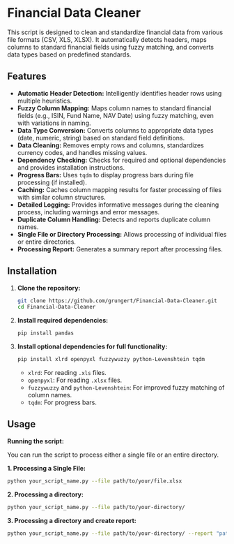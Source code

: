 # Financial Data Cleaner

This script is designed to clean and standardize financial data from various file formats (CSV, XLS, XLSX). It automatically detects headers, maps columns to standard financial fields using fuzzy matching, and converts data types based on predefined standards.

## Features

-   **Automatic Header Detection:** Intelligently identifies header rows using multiple heuristics.
-   **Fuzzy Column Mapping:** Maps column names to standard financial fields (e.g., ISIN, Fund Name, NAV Date) using fuzzy matching, even with variations in naming.
-   **Data Type Conversion:** Converts columns to appropriate data types (date, numeric, string) based on standard field definitions.
-   **Data Cleaning:** Removes empty rows and columns, standardizes currency codes, and handles missing values.
-   **Dependency Checking:** Checks for required and optional dependencies and provides installation instructions.
-   **Progress Bars:** Uses `tqdm` to display progress bars during file processing (if installed).
-   **Caching:** Caches column mapping results for faster processing of files with similar column structures.
-   **Detailed Logging:** Provides informative messages during the cleaning process, including warnings and error messages.
-   **Duplicate Column Handling:** Detects and reports duplicate column names.
-   **Single File or Directory Processing:** Allows processing of individual files or entire directories.
-   **Processing Report:** Generates a summary report after processing files.

## Installation

1.  **Clone the repository:**

    ```bash
    git clone https://github.com/grungert/Financial-Data-Cleaner.git
    cd Financial-Data-Cleaner
    ```

2.  **Install required dependencies:**

    ```bash
    pip install pandas
    ```

3.  **Install optional dependencies for full functionality:**

    ```bash
    pip install xlrd openpyxl fuzzywuzzy python-Levenshtein tqdm
    ```

    -   `xlrd`: For reading `.xls` files.
    -   `openpyxl`: For reading `.xlsx` files.
    -   `fuzzywuzzy` and `python-Levenshtein`: For improved fuzzy matching of column names.
    -   `tqdm`: For progress bars.

## Usage

**Running the script:**

You can run the script to process either a single file or an entire directory.

**1. Processing a Single File:**

```bash
python your_script_name.py --file path/to/your/file.xlsx
```

**2. Processing a directory:**

```bash
python your_script_name.py --file path/to/your-directory/
```

**3. Processing a directory and create report:**

```bash
python your_script_name.py --file path/to/your-directory/ --report "path/report.md"
```
